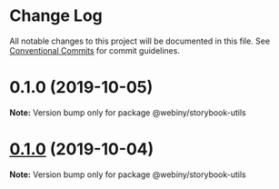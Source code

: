 # Change Log

All notable changes to this project will be documented in this file.
See [Conventional Commits](https://conventionalcommits.org) for commit guidelines.

<a name="0.1.0"></a>
# 0.1.0 (2019-10-05)

**Note:** Version bump only for package @webiny/storybook-utils





<a name="0.1.0"></a>
# [0.1.0](https://github.com/webiny/webiny-js/compare/@webiny/storybook-utils@1.0.0-next.1...@webiny/storybook-utils@0.1.0) (2019-10-04)

**Note:** Version bump only for package @webiny/storybook-utils
